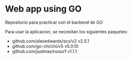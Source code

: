 # Web app using GO

Repositorio para practicar con el backend de GO

Para usar la aplicacion, se necesitan los siguientes paquetes: 

- github.com/alexedwards/scs/v2 v2.5.1 
- github.com/go-chi/chi/v5 v5.0.10
- github.com/justinas/nosurf v1.1.1 



